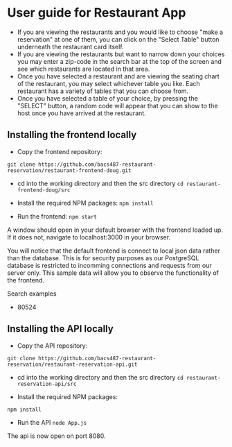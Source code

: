 # User guide for Restaurant App
- If you are viewing the restaurants and you would like to choose "make a reservation" at one of them, you can click on the "Select Table" button underneath the restaurant card itself.
- If you are viewing the restaurants but want to narrow down your choices you may enter a zip-code in the search bar at the top of the screen and see which restaurants are located in that area.
- Once you have selected a restaurant and are viewing the seating chart of the restaurant, you may select whichever table you like. Each restaurant has a variety of tables that you can choose from. 
- Once you have selected a table of your choice, by pressing the "SELECT" button, a random code will appear that you can show to the host once you have arrived at the restaurant. 

## Installing the frontend locally

- Copy the frontend repository:
```
git clone https://github.com/bacs487-restaurant-reservation/restaurant-frontend-doug.git
```

- cd into the working directory and then the src directory
```cd restaurant-frontend-doug/src```

- Install the required NPM packages:
``` npm install ```

- Run the frontend:
``` npm start ```

A window should open in your default browser with the frontend loaded up. If it does not, navigate to localhost:3000 in your browser.

You will  notice that the default frontend is connect to local json data rather than the database. This is for security purposes as our PostgreSQL database is restricted to incomming connections and requests from our server only. This sample data will allow you to observe the functionality of the frontend.

Search examples
- 80524

## Installing the API locally
- Copy the API repository:
```
git clone https://github.com/bacs487-restaurant-reservation/restaurant-reservation-api.git
```

- cd into the working directory and then the src directory
``` cd restaurant-reservation-api/src ```

- Install the required NPM packages:

``` npm install ```

- Run the API
``` node App.js ```

The api is now open on port 8080.
